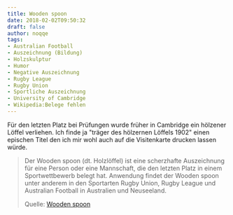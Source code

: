 ```yaml
---
title: Wooden spoon
date: 2018-02-02T09:50:32
draft: false
author: noqqe
tags:
- Australian Football
- Auszeichnung (Bildung)
- Holzskulptur
- Humor
- Negative Auszeichnung
- Rugby League
- Rugby Union
- Sportliche Auszeichnung
- University of Cambridge
- Wikipedia:Belege fehlen
---
```


Für den letzten Platz bei Prüfungen wurde früher in Cambridge ein hölzener
Löffel verliehen. Ich finde ja "träger des hölzernen Löffels 1902" einen
epischen Titel den ich mir wohl auch auf die Visitenkarte drucken lassen würde.

> Der Wooden spoon (dt. Holzlöffel) ist eine scherzhafte Auszeichnung für eine
> Person oder eine Mannschaft, die den letzten Platz in einem Sportwettbewerb
> belegt hat. Anwendung findet der Wooden spoon unter anderem in den Sportarten
> Rugby Union, Rugby League und Australian Football in Australien und
> Neuseeland.
>
> Quelle: [Wooden spoon](https://de.wikipedia.org/wiki/Wooden_spoon)